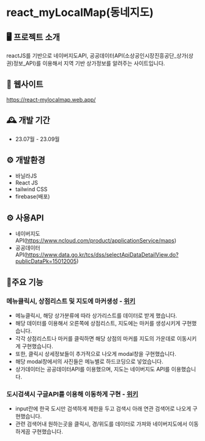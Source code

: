# react_myLocalMap(동네지도)

## 🖥️ 프로젝트 소개
reactJS를 기반으로 네이버지도API, 공공데이터API(소상공인시장진흥공단_상가(상권)정보_API)를 이용해서 지역 기반 상가정보를 알려주는 사이트입니다.

## 🧭 웹사이트
https://react-mylocalmap.web.app/

## 🕰️ 개발 기간
- 23.07월 - 23.09월

## ⚙️ 개발환경
- 바닐라JS
- React JS
- tailwind CSS
- firebase(배포)

## ⚙️ 사용API
- 네이버지도API(https://www.ncloud.com/product/applicationService/maps)
- 공공데이터API(https://www.data.go.kr/tcs/dss/selectApiDataDetailView.do?publicDataPk=15012005)

## 📌주요 기능
### 메뉴클릭시, 상점리스트 및 지도에 마커생성 - <a href="https://github.com/mandarinfactory/react_myLocalMap/wiki/%EC%A3%BC%EC%9A%94%EA%B8%B0%EB%8A%A5(%EB%A9%94%EB%89%B4%ED%81%B4%EB%A6%AD%EC%8B%9C,-%EC%83%81%EC%A0%90%EB%A6%AC%EC%8A%A4%ED%8A%B8-%EB%B0%8F-%EC%A7%80%EB%8F%84%EC%97%90-%EB%A7%88%EC%BB%A4%EC%83%9D%EC%84%B1)">위키</a>
- 메뉴클릭시, 해당 상가분류에 따라 상가리스트를 데이터로 받게 했습니다.
- 해당 데이터를 이용해서 오른쪽에 상점리스트, 지도에는 마커를 생성시키게 구현했습니다.
- 각각 상점리스트나 마커를 클릭하면 해당 상점의 마커를 지도의 가운데로 이동시키게 구현했습니다.
- 또한, 클릭시 상세정보들이 추가적으로 나오게 modal창을 구현했습니다.
- 해당 modal창에서의 사진들은 메뉴별로 하드코딩으로 넣었습니다.
- 상가데이터는 공공데이터API를 이용했으며, 지도는 네이버지도 API를 이용했습니다.

### 도시검색시 구글API를 이용해 이동하게 구현 - <a href="https://github.com/mandarinfactory/react_movieSearch/wiki/%EC%A3%BC%EC%9A%94%EA%B8%B0%EB%8A%A5(%EC%98%81%ED%99%94%ED%81%90%EB%A0%88%EC%9D%B4%EC%85%98)">위키</a>
- input란에 한국 도시만 검색하게 제한을 두고 검색시 아래 연관 검색어로 나오게 구현했습니다.
- 관련 검색어내 원하는곳을 클릭시, 경/위도를 데이터로 가져와 네이버지도에서 이동하게끔 구현했습니다.
